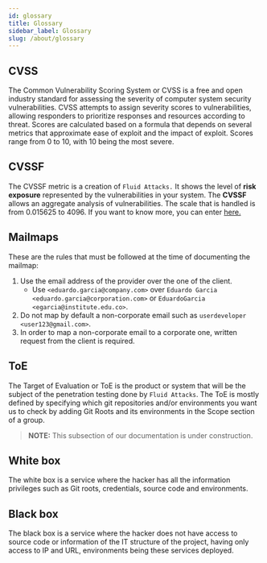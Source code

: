 ```yaml
---
id: glossary
title: Glossary
sidebar_label: Glossary
slug: /about/glossary
---
```


## CVSS

The Common Vulnerability Scoring System or CVSS
is a free and open industry standard
for assessing the severity
of computer system security vulnerabilities.
CVSS attempts to assign
severity scores to vulnerabilities,
allowing responders to prioritize responses
and resources according to threat.
Scores are calculated based on a formula that
depends on several metrics
that approximate ease of exploit
and the impact of exploit.
Scores range from 0 to 10,
with 10 being the most severe.

## CVSSF

The CVSSF metric is a creation of `Fluid Attacks.`
It shows the level of **risk exposure**
represented by the vulnerabilities in your system.
The **CVSSF** allows an aggregate analysis
of vulnerabilities.
The scale that is handled is from 0.015625 to 4096.
If you want to know more,
you can enter [here.](/about/faq/#severity-vs-vulnerabilities)

## Mailmaps

These are the rules
that must be followed
at the time of
documenting the mailmap:

1. Use the email address
  of the provider
  over the one
  of the client.
    - Use `<eduardo.garcia@company.com>`
      over `Eduardo Garcia` `<eduardo.garcia@corporation.com>`
      or `EduardoGarcia` `<egarcia@institute.edu.co>`.
1. Do not map by default
  a non-corporate email
  such as
  `userdeveloper <user123@gmail.com>`.
1. In order to map
  a non-corporate email
  to a corporate one,
  written request
  from the client
  is required.
## ToE

The Target of Evaluation or ToE
is the product or system
that will be the subject
of the penetration testing
done by `Fluid Attacks`.
The ToE is mostly defined by specifying
which git repositories and/or environments
you want us to check
by adding Git Roots
and its environments
in the Scope section of a group.

> **NOTE:**
> This subsection of our documentation is under construction.

## White box

The white box is a service where
the hacker has all the information
privileges such as Git roots,
credentials,
source code and environments.

## Black box

The black box is a service where
the hacker does not have access to
source code or information of the
IT structure of the project,
having only access to IP and URL,
environments being these services deployed.
